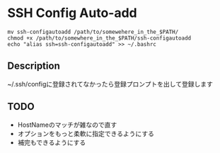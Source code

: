 # SSH Config Auto-add

```
mv ssh-configautoadd /path/to/somewehere_in_the_$PATH/
chmod +x /path/to/somewhere_in_the_$PATH/ssh-configautoadd
echo "alias ssh=ssh-configautoadd" >> ~/.bashrc
```

## Description
~/.ssh/configに登録されてなかったら登録プロンプトを出して登録します

## TODO
* HostNameのマッチが雑なので直す
* オプションをもっと柔軟に指定できるようにする
* 補完もできるようにする
